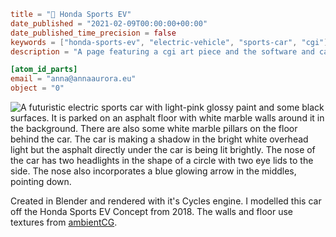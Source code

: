 ```toml
title = "🚗 Honda Sports EV"
date_published = "2021-02-09T00:00:00+00:00"
date_published_time_precision = false
keywords = ["honda-sports-ev", "electric-vehicle", "sports-car", "cgi"]
description = "A page featuring a cgi art piece and the software and car concept used to create it."

[atom_id_parts]
email = "anna@annaaurora.eu"
object = "0"
```
![A futuristic electric sports car with light-pink glossy paint and some black surfaces. It is parked on an asphalt floor with white marble walls around it in the background. There are also some white marble pillars on the floor behind the car. The car is making a shadow in the bright white overhead light but the asphalt directly under the car is being lit brightly. The nose of the car has two headlights in the shape of a circle with two eye lids to the side. The nose also incorporates a blue glowing arrow in the middles, pointing down.](honda-sports-ev.webp)

Created in Blender and rendered with it's Cycles engine. I modelled this car off the Honda Sports EV Concept from 2018. The walls and floor use textures from [ambientCG](https://ambientcg.com/).
